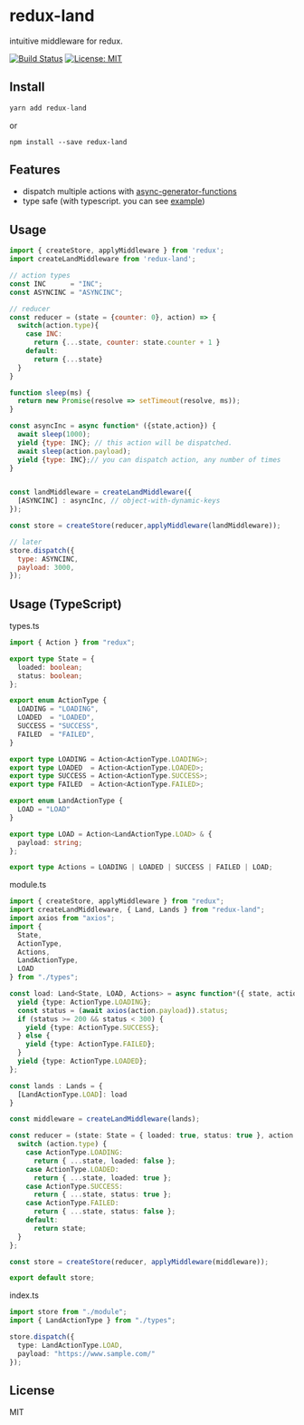 redux-land
=============

intuitive middleware for redux.  

[![Build Status](https://travis-ci.org/KoyamaSohei/redux-land.svg?branch=master)](https://travis-ci.org/KoyamaSohei/redux-land) 
[![License: MIT](https://img.shields.io/badge/License-MIT-blue.svg)](https://opensource.org/licenses/MIT)

## Install

```js
yarn add redux-land
```

or 

```
npm install --save redux-land
```

## Features

- dispatch multiple actions with [async-generator-functions](https://github.com/tc39/proposal-async-iteration)
- type safe (with typescript. you can see [example](https://github.com/KoyamaSohei/redux-land-example))

## Usage

```js
import { createStore, applyMiddleware } from 'redux';
import createLandMiddleware from 'redux-land';

// action types 
const INC      = "INC";
const ASYNCINC = "ASYNCINC";

// reducer
const reducer = (state = {counter: 0}, action) => {
  switch(action.type){
    case INC:
      return {...state, counter: state.counter + 1 }
    default:
      return {...state}
  }
}

function sleep(ms) {
  return new Promise(resolve => setTimeout(resolve, ms));
}

const asyncInc = async function* ({state,action}) {
  await sleep(1000);
  yield {type: INC}; // this action will be dispatched.
  await sleep(action.payload);
  yield {type: INC};// you can dispatch action, any number of times
}


const landMiddleware = createLandMiddleware({
  [ASYNCINC] : asyncInc, // object-with-dynamic-keys
});

const store = createStore(reducer,applyMiddleware(landMiddleware));

// later
store.dispatch({
  type: ASYNCINC,
  payload: 3000,
});

```

## Usage (TypeScript)

types.ts
```ts
import { Action } from "redux";

export type State = {
  loaded: boolean;
  status: boolean;
};

export enum ActionType {
  LOADING = "LOADING",
  LOADED  = "LOADED",
  SUCCESS = "SUCCESS",
  FAILED  = "FAILED",
}

export type LOADING = Action<ActionType.LOADING>;
export type LOADED  = Action<ActionType.LOADED>;
export type SUCCESS = Action<ActionType.SUCCESS>;
export type FAILED  = Action<ActionType.FAILED>;

export enum LandActionType {
  LOAD = "LOAD"
}

export type LOAD = Action<LandActionType.LOAD> & {
  payload: string;
};

export type Actions = LOADING | LOADED | SUCCESS | FAILED | LOAD;
```

module.ts

```ts
import { createStore, applyMiddleware } from "redux";
import createLandMiddleware, { Land, Lands } from "redux-land";
import axios from "axios";
import {
  State,
  ActionType,
  Actions,
  LandActionType,
  LOAD
} from "./types";

const load: Land<State, LOAD, Actions> = async function*({ state, action }) {
  yield {type: ActionType.LOADING};
  const status = (await axios(action.payload)).status;
  if (status >= 200 && status < 300) {
    yield {type: ActionType.SUCCESS};
  } else {
    yield {type: ActionType.FAILED};
  }
  yield {type: ActionType.LOADED};
};

const lands : Lands = {
  [LandActionType.LOAD]: load
}

const middleware = createLandMiddleware(lands);

const reducer = (state: State = { loaded: true, status: true }, action: Actions) => {
  switch (action.type) {
    case ActionType.LOADING:
      return { ...state, loaded: false };
    case ActionType.LOADED:
      return { ...state, loaded: true };
    case ActionType.SUCCESS:
      return { ...state, status: true };
    case ActionType.FAILED:
      return { ...state, status: false };
    default:
      return state;
  }
};

const store = createStore(reducer, applyMiddleware(middleware));

export default store;
```

index.ts
```ts
import store from "./module";
import { LandActionType } from "./types";

store.dispatch({
  type: LandActionType.LOAD,
  payload: "https://www.sample.com/"
});
```

## License

MIT